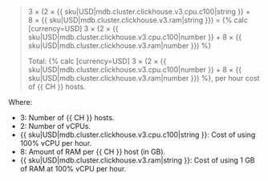 > 3 × (2&nbsp;×&nbsp;{{ sku|USD|mdb.cluster.clickhouse.v3.cpu.c100|string }} + 8&nbsp;×&nbsp;{{ sku|USD|mdb.cluster.clickhouse.v3.ram|string }}) = {% calc [currency=USD] 3 × (2 × {{ sku|USD|mdb.cluster.clickhouse.v3.cpu.c100|number }} + 8 × {{ sku|USD|mdb.cluster.clickhouse.v3.ram|number }}) %}
>
> Total: {% calc [currency=USD] 3 × (2 × {{ sku|USD|mdb.cluster.clickhouse.v3.cpu.c100|number }} + 8 × {{ sku|USD|mdb.cluster.clickhouse.v3.ram|number }}) %}, per hour cost of {{ CH }} hosts.

Where:
* 3: Number of {{ CH }} hosts.
* 2: Number of vCPUs.
* {{ sku|USD|mdb.cluster.clickhouse.v3.cpu.c100|string }}: Cost of using 100% vCPU per hour.
* 8: Amount of RAM per {{ CH }} host (in GB).
* {{ sku|USD|mdb.cluster.clickhouse.v3.ram|string }}: Cost of using 1 GB of RAM at 100% vCPU per hour.
